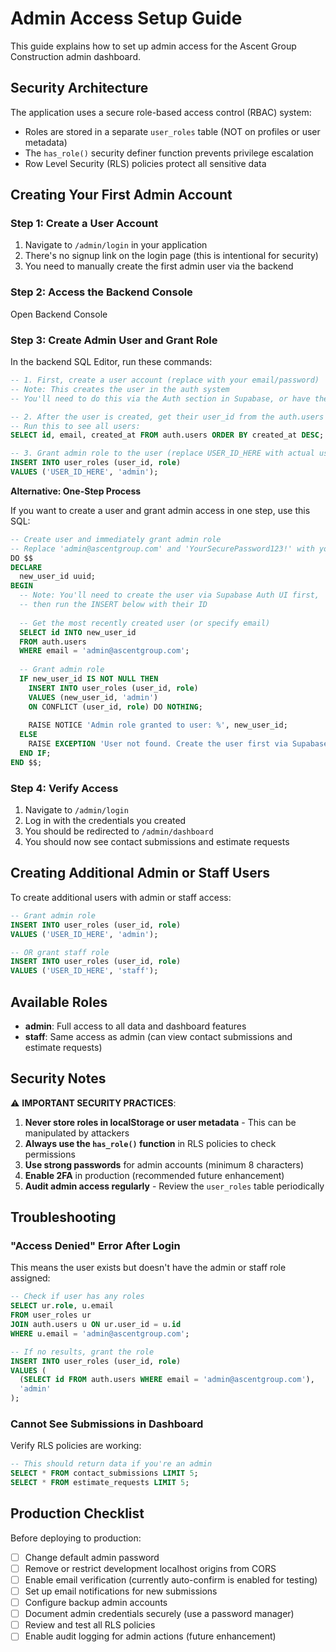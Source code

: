# Admin Access Setup Guide

This guide explains how to set up admin access for the Ascent Group Construction admin dashboard.

## Security Architecture

The application uses a secure role-based access control (RBAC) system:
- Roles are stored in a separate `user_roles` table (NOT on profiles or user metadata)
- The `has_role()` security definer function prevents privilege escalation
- Row Level Security (RLS) policies protect all sensitive data

## Creating Your First Admin Account

### Step 1: Create a User Account

1. Navigate to `/admin/login` in your application
2. There's no signup link on the login page (this is intentional for security)
3. You need to manually create the first admin user via the backend

### Step 2: Access the Backend Console

<lov-actions>
<lov-open-backend>Open Backend Console</lov-open-backend>
</lov-actions>

### Step 3: Create Admin User and Grant Role

In the backend SQL Editor, run these commands:

```sql
-- 1. First, create a user account (replace with your email/password)
-- Note: This creates the user in the auth system
-- You'll need to do this via the Auth section in Supabase, or have the user sign up first

-- 2. After the user is created, get their user_id from the auth.users table
-- Run this to see all users:
SELECT id, email, created_at FROM auth.users ORDER BY created_at DESC;

-- 3. Grant admin role to the user (replace USER_ID_HERE with actual user ID from step 2)
INSERT INTO user_roles (user_id, role) 
VALUES ('USER_ID_HERE', 'admin');
```

**Alternative: One-Step Process**

If you want to create a user and grant admin access in one step, use this SQL:

```sql
-- Create user and immediately grant admin role
-- Replace 'admin@ascentgroup.com' and 'YourSecurePassword123!' with your credentials
DO $$
DECLARE
  new_user_id uuid;
BEGIN
  -- Note: You'll need to create the user via Supabase Auth UI first,
  -- then run the INSERT below with their ID
  
  -- Get the most recently created user (or specify email)
  SELECT id INTO new_user_id 
  FROM auth.users 
  WHERE email = 'admin@ascentgroup.com';
  
  -- Grant admin role
  IF new_user_id IS NOT NULL THEN
    INSERT INTO user_roles (user_id, role) 
    VALUES (new_user_id, 'admin')
    ON CONFLICT (user_id, role) DO NOTHING;
    
    RAISE NOTICE 'Admin role granted to user: %', new_user_id;
  ELSE
    RAISE EXCEPTION 'User not found. Create the user first via Supabase Auth.';
  END IF;
END $$;
```

### Step 4: Verify Access

1. Navigate to `/admin/login`
2. Log in with the credentials you created
3. You should be redirected to `/admin/dashboard`
4. You should now see contact submissions and estimate requests

## Creating Additional Admin or Staff Users

To create additional users with admin or staff access:

```sql
-- Grant admin role
INSERT INTO user_roles (user_id, role) 
VALUES ('USER_ID_HERE', 'admin');

-- OR grant staff role
INSERT INTO user_roles (user_id, role) 
VALUES ('USER_ID_HERE', 'staff');
```

## Available Roles

- **admin**: Full access to all data and dashboard features
- **staff**: Same access as admin (can view contact submissions and estimate requests)

## Security Notes

⚠️ **IMPORTANT SECURITY PRACTICES**:

1. **Never store roles in localStorage or user metadata** - This can be manipulated by attackers
2. **Always use the `has_role()` function** in RLS policies to check permissions
3. **Use strong passwords** for admin accounts (minimum 8 characters)
4. **Enable 2FA** in production (recommended future enhancement)
5. **Audit admin access regularly** - Review the `user_roles` table periodically

## Troubleshooting

### "Access Denied" Error After Login

This means the user exists but doesn't have the admin or staff role assigned:

```sql
-- Check if user has any roles
SELECT ur.role, u.email 
FROM user_roles ur
JOIN auth.users u ON ur.user_id = u.id
WHERE u.email = 'admin@ascentgroup.com';

-- If no results, grant the role
INSERT INTO user_roles (user_id, role) 
VALUES (
  (SELECT id FROM auth.users WHERE email = 'admin@ascentgroup.com'),
  'admin'
);
```

### Cannot See Submissions in Dashboard

Verify RLS policies are working:

```sql
-- This should return data if you're an admin
SELECT * FROM contact_submissions LIMIT 5;
SELECT * FROM estimate_requests LIMIT 5;
```

## Production Checklist

Before deploying to production:

- [ ] Change default admin password
- [ ] Remove or restrict development localhost origins from CORS
- [ ] Enable email verification (currently auto-confirm is enabled for testing)
- [ ] Set up email notifications for new submissions
- [ ] Configure backup admin accounts
- [ ] Document admin credentials securely (use a password manager)
- [ ] Review and test all RLS policies
- [ ] Enable audit logging for admin actions (future enhancement)
